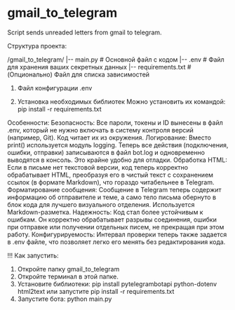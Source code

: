 # gmail_to_telegram
Script sends unreaded letters from gmail to telegram.

Структура проекта:

/gmail_to_telegram/
|-- main.py         # Основной файл с кодом
|-- .env            # Файл для хранения ваших секретных данных
|-- requirements.txt # (Опционально) Файл для списка зависимостей


1. Файл конфигурации .env

2. Установка необходимых библиотек
Можно установить их командой: pip install -r requirements.txt

Особенности:
Безопасность: Все пароли, токены и ID вынесены в файл .env, который не нужно включать в систему контроля версий (например, Git). Код читает их из окружения.
Логирование: Вместо print() используется модуль logging. Теперь все действия (подключения, ошибки, отправки) записываются в файл bot.log и одновременно выводятся в консоль. Это крайне удобно для отладки.
Обработка HTML: Если в письме нет текстовой версии, код теперь корректно обрабатывает HTML, преобразуя его в чистый текст с сохранением ссылок (в формате Markdown), что гораздо читабельнее в Telegram.
Форматирование сообщения: Сообщение в Telegram теперь содержит информацию об отправителе и теме, а само тело письма обернуто в блок кода для лучшего визуального отделения. Используется Markdown-разметка.
Надежность: Код стал более устойчивым к ошибкам. Он корректно обрабатывает разрывы соединения, ошибки при отправке или получении отдельных писем, не прекращая при этом работу.
Конфигурируемость: Интервал проверки теперь также задается в .env файле, что позволяет легко его менять без редактирования кода.

!!! Как запустить:
1. Откройте папку gmail_to_telegram
2. Откройте терминал в этой папке.
3. Установите библиотеки: pip install pytelegrambotapi python-dotenv html2text или запустите pip install -r requirements.txt
4. Запустите бота: python main.py
